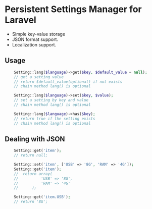 # Persistent Settings Manager for Laravel

 * Simple key-value storage
 * JSON format support.
 * Localization support.

## Usage

```php
	Setting::lang($language)->get($key, $default_value = null);
	// get a setting value
	// return $default_value(optional) if not exists
	// chain method lang() is optional

	Setting::lang($language)->set($key, $value);
	// set a setting by key and value
	// chain method lang() is optional

	Setting::lang($language)->has($key);
	// return true if the setting exists
	// chain method lang() is optional
```

## Dealing with JSON

```php
	Setting::get('item');
	// return null;

	Setting::set('item', ['USB' => '8G', 'RAM' => '4G']);
	Setting::get('item');
	//  return array(
	//		  	'USB' => '8G',
	//	 		'RAM' => '4G'
	//  	);

	Setting::get('item.USB');
	// return '8G';
```
